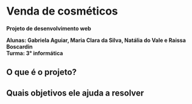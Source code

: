 # Venda de cosméticos
<h4>Projeto de desenvolvimento web 

Alunas: Gabriela Aguiar, Maria Clara da Silva, Natália do Vale e Raissa Boscardin      
Turma: 3° informática  </h4>

<h2>O que é o projeto? </h2>
<h2>Quais objetivos ele ajuda a resolver <h2>

